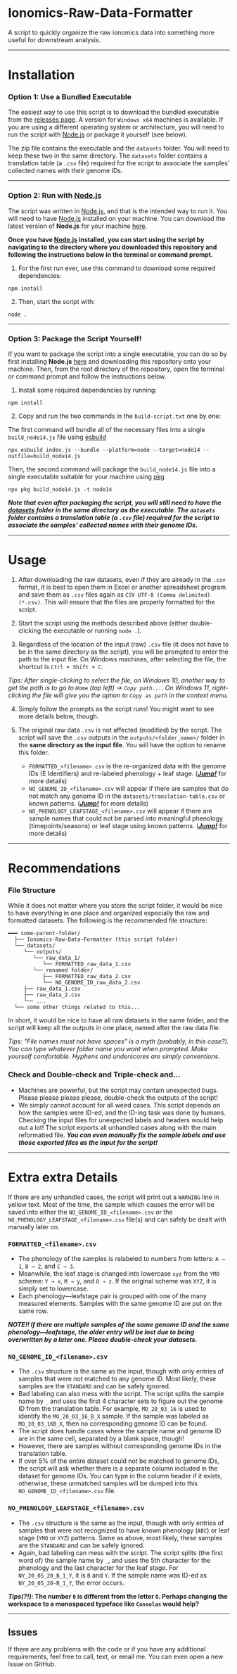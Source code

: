 # Ionomics-Raw-Data-Formatter
 A script to quickly organize the raw ionomics data into something more useful for downstream analysis.

---

# Installation

### Option 1: Use a Bundled Executable

The easiest way to use this script is to download the bundled executable from the [releases page](https://github.com/codynhanpham/Ionomics-Raw-Data-Formatter/releases). A version for `Windows x64` machines is available. If you are using a different operating system or architecture, you will need to run the script with [Node.js](https://nodejs.org/en/download/) or package it yourself (see below).

The zip file contains the executable and the `datasets` folder. You will need to keep these two in the same directory. The `datasets` folder contains a translation table (a `.csv` file) required for the script to associate the samples' collected names with their genome IDs.

---

### Option 2: Run with [Node.js](https://nodejs.org/en/download/)

The script was written in [Node.js](https://nodejs.org/en/download/), and that is the intended way to run it. You will need to have [Node.js](https://nodejs.org/en/download/) installed on your machine. You can download the latest version of **Node.js** for your machine [here](https://nodejs.org/en/download/).

**Once you have [Node.js](https://nodejs.org/en/download/) installed, you can start using the script by navigating to the directory where you downloaded this repository and following the instructions below in the terminal or command prompt.**

1. For the first run ever, use this command to download some required dependencies:
```
npm install
```
2. Then, start the script with:
```
node .
```

---

### Option 3: Package the Script Yourself!

If you want to package the script into a single executable, you can do so by first installing **Node.js** [here](https://nodejs.org/en/download/) and downloading this repository onto your machine. Then, from the root directory of the repository, open the terminal or command prompt and follow the instructions below.

1. Install some required dependencies by running:
```
npm install
```
2. Copy and run the two commands in the `build-script.txt` one by one:

The first command will bundle all of the necessary files into a single `build_node14.js` file using [esbuild](https://esbuild.github.io/)
```
npx esbuild index.js --bundle --platform=node --target=node14 --outfile=build_node14.js
```
Then, the second command will package the `build_node14.js` file into a single executable suitable for your machine using [pkg](https://www.npmjs.com/package/pkg)
```
npx pkg build_node14.js -t node14
```

***Note that even after packaging the script, you will still need to have the [datasets](https://github.com/codynhanpham/Ionomics-Raw-Data-Formatter/tree/main/datasets) folder in the same directory as the executable. The `datasets` folder contains a translation table (a `.csv` file) required for the script to associate the samples' collected names with their genome IDs.***

---

# Usage

1. After downloading the raw datasets, even if they are already in the `.csv` format, it is best to open them in Excel or another spreadsheet program and save them as `.csv` files again as `CSV UTF-8 (Comma delimited) (*.csv)`. This will ensure that the files are properly formatted for the script.

2. Start the script using the methods described above (either double-clicking the executable or running `node .`).

3. Regardless of the location of the input (raw) `.csv` file (it does not have to be in the same directory as the script), you will be prompted to enter the path to the input file. On Windows machines, after selecting the file, the shortcut is `Ctrl + Shift + C`.

*Tips: After single-clicking to select the file, on Windows 10, another way to get the path is to go to `Home` (top left) → `Copy path...`. On Windows 11, right-clicking the file will give you the option to `Copy as path` in the context menu.*

4. Simply follow the prompts as the script runs! You might want to see more details below, though.

5. The original raw data `.csv` is not affected (modified) by the script. The script will save the `.csv` outputs in the `outputs/<folder_name>/` folder in the **same directory as the input file**. You will have the option to rename this folder.
   - `FORMATTED_<filename>.csv` is the re-organized data with the genome IDs (E Identifiers) and re-labeled phenology + leaf stage. (***[Jump!](https://github.com/codynhanpham/Ionomics-Raw-Data-Formatter#formatted_filenamecsv)*** for more details)
   - `NO_GENOME_ID_<filename>.csv` will appear if there are samples that do not match any genome ID in the `datasets/translation-table.csv` or known patterns. (***[Jump!](https://github.com/codynhanpham/Ionomics-Raw-Data-Formatter#no_genome_id_filenamecsv)*** for more details)
   - `NO_PHENOLOGY_LEAFSTAGE_<filename>.csv` will appear if there are sample names that could not be parsed into meaningful phenology (timepoints/seasons) or leaf stage using known patterns. (***[Jump!](https://github.com/codynhanpham/Ionomics-Raw-Data-Formatter#no_phenology_leafstage_filenamecsv)*** for more details)

---

# Recommendations

### File Structure

While it does not matter where you store the script folder, it would be nice to have everything in one place and organized especially the raw and formatted datasets. The following is the recommended file structure:
```
━━━ some-parent-folder/
  ├── Ionomics-Raw-Data-Formatter (this script folder)
  └── datasets/
     └── outputs/
        └── raw_data_1/
           └── FORMATTED_raw_data_1.csv
        └── renamed folder/
           ├── FORMATTED_raw_data_2.csv
           └── NO_GENOME_ID_raw_data_2.csv
     ├── raw_data_1.csv
     ├── raw_data_2.csv
     └── ...
  └── some other things related to this...
```
In short, it would be nice to have all raw datasets in the same folder, and the script will keep all the outputs in one place, named after the raw data file.

*Tips: "File names must not have spaces" is a myth (probably, in this case?). You can type whatever folder name you want when prompted. Make yourself comfortable. Hyphens and underscores are simply conventions.*

### Check and Double-check and Triple-check and...

- Machines are powerful, but the script may contain unexpected bugs. Please please please please, double-check the outputs of the script!
- We simply cannot account for all weird cases. This script depends on how the samples were ID-ed, and the ID-ing task was done by humans. Checking the input files for unexpected labels and headers would help out a lot! The script exports all unhandled cases along with the main reformatted file. ***You can even manually fix the sample labels and use those exported files as the input for the script!***

---

# Extra extra Details

If there are any unhandled cases, the script will print out a `WARNING` line in yellow text. Most of the time, the sample which causes the error will be saved into either the `NO_GENOME_ID_<filename>.csv` or the `NO_PHENOLOGY_LEAFSTAGE_<filename>.csv` file(s) and can safely be dealt with manually later on.


### `FORMATTED_<filename>.csv`

- The phenology of the samples is relabeled to numbers from letters: `A → 1`, `B → 2`, and `C → 3`.
- Meanwhile, the leaf stage is changed into lowercase `xyz` from the `YMO` scheme: `Y → x`, `M → y`, and `O → z`. If the original scheme was `XYZ`, it is simply set to lowercase.
- Each phenology—leafstage pair is grouped with one of the many measured elements. Samples with the same genome ID are put on the same row.

***NOTE!! If there are multiple samples of the same genome ID and the same phenology—leafstage, the older entry will be lost due to being overwritten by a later one. Please double-check your datasets.***

### `NO_GENOME_ID_<filename>.csv`
- The `.csv` structure is the same as the input, though with only entries of samples that were not matched to any genome ID. Most likely, these samples are the `STANDARD` and can be safely ignored.
- Bad labeling can also mess with the script. The script splits the sample name by `_` and uses the first 4 character sets to figure out the genome ID from the translation table. For example, `MO_20_03_16` is used to identify the `MO_20_03_16_B_X` sample. If the sample was labeled as `MO_20_03_16B_X`, then no corresponding genome ID can be found.
- The script does handle cases where the sample name and genome ID are in the same cell, separated by a blank space, though!
- However, there are samples without corresponding genome IDs in the translation table.
- If over 5% of the entire dataset could not be matched to genome IDs, the script will ask whether there is a separate column included in the dataset for genome IDs. You can type in the column header if it exists, otherwise, these unmatched samples will be dumped into this `NO_GENOME_ID_<filename>.csv` file.

### `NO_PHENOLOGY_LEAFSTAGE_<filename>.csv`
- The `.csv` structure is the same as the input, though with only entries of samples that were not recognized to have known phenology (`ABC`) or leaf stage (`YMO` or `XYZ`) patterns. Same as above, most likely, these samples are the `STANDARD` and can be safely ignored.
- Again, bad labeling can mess with the script. The script splits (the first word of) the sample name by `_`, and uses the 5th character for the phenology and the last character for the leaf stage. For `NY_20_05_20_B_1_Y`, it is `B` and `Y`. If the sample name was ID-ed as `NY_20_05_20-B_1_Y`, the error occurs.

***Tips(?!):* The number `0` is different from the letter `O`. Perhaps changing the workspace to a monospaced typeface like `Consolas` would help?**

 ---
 
## Issues

If there are any problems with the code or if you have any additional requirements, feel free to call, text, or email me. You can even open a new Issue on GitHub.


